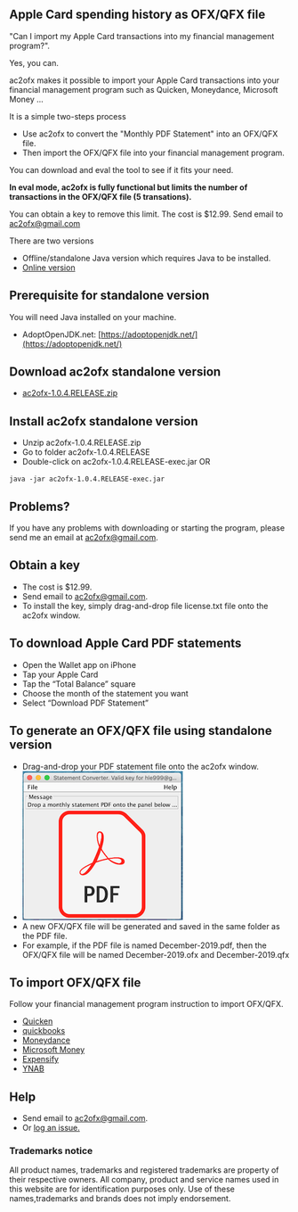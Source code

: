 ## Apple Card spending history as OFX/QFX file
"Can I import my Apple Card transactions into my financial management program?".

Yes, you can.

ac2ofx makes it possible to import your Apple Card transactions into your financial management program such as Quicken, Moneydance, Microsoft Money ...

It is a simple two-steps process

* Use ac2ofx to convert the "Monthly PDF Statement" into an OFX/QFX file.
* Then import the OFX/QFX file into your financial management program.

You can download and eval the tool to see if it fits your need.

**In eval mode, ac2ofx is fully functional but limits the number of transactions in the OFX/QFX file (5 transations).**

You can obtain a key to remove this limit. The cost is $12.99. Send email to ac2ofx@gmail.com

There are two versions
* Offline/standalone Java version which requires Java to be installed.
* [Online version](web.md#online-version)

## Prerequisite for standalone version
You will need Java installed on your machine.
* AdoptOpenJDK.net: [https://adoptopenjdk.net/](https://adoptopenjdk.net/) 

## Download ac2ofx standalone version
* [ac2ofx-1.0.4.RELEASE.zip](https://bitbucket.org/hleofxquotesteam/dist-applecardstmt/downloads/ac2ofx-1.0.4.RELEASE.zip)

## Install ac2ofx standalone version
* Unzip ac2ofx-1.0.4.RELEASE.zip
* Go to folder ac2ofx-1.0.4.RELEASE
* Double-click on ac2ofx-1.0.4.RELEASE-exec.jar OR
````
java -jar ac2ofx-1.0.4.RELEASE-exec.jar
````

## Problems?
If you have any problems with downloading or starting the program, please send me an email at ac2ofx@gmail.com.

## Obtain a key
* The cost is $12.99.
* Send email to ac2ofx@gmail.com.
* To install the key, simply drag-and-drop file license.txt file onto the ac2ofx window. 

## To download Apple Card PDF statements
* Open the Wallet app on iPhone
* Tap your Apple Card
* Tap the “Total Balance” square
* Choose the month of the statement you want
* Select “Download PDF Statement”

## To generate an OFX/QFX file using standalone version
* Drag-and-drop your PDF statement file onto the ac2ofx window.
* ![Tool Window Image](/image01.png)
* A new OFX/QFX file will be generated and saved in the same folder as the PDF file.
* For example, if the PDF file is named December-2019.pdf, then the OFX/QFX file will be named December-2019.ofx and December-2019.qfx

## To import OFX/QFX file
Follow your financial management program instruction to import OFX/QFX.
* [Quicken](quicken.md)
* [quickbooks](quickbooks.md)
* [Moneydance](moneydance.md)
* [Microsoft Money](msmoney.md)
* [Expensify](https://docs.expensify.com/en/articles/1719939-personal-cards-import-via-csv)
* [YNAB](https://www.youneedabudget.com/fbi/)

## Help
* Send email to ac2ofx@gmail.com.
* Or [log an issue.](https://bitbucket.org/hleofxquotesteam/dist-applecardstmt/issues)

### Trademarks notice

All product names, trademarks and registered trademarks are property of their respective owners. All company, product and service names used in this website are for identification purposes only. Use of these names,trademarks and brands does not imply endorsement.
